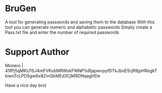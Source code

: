 # BruGen
A tool for generating passwords and saving them to the database
With this tool you can generate numeric and alphabetic passwords
Simply create a Pass.txt file and enter the number of required passwords
# Support Author
Monero | 41fPj5qMKU1SJ4mFVKvbMRWskFWNP1xRjapwvpyfDTkJbvESrjR9jpHRegkTkiwoTcLPD5gw6x8ZmGbMEd3CjM9DNqagHDe

Have a nice day bro)
